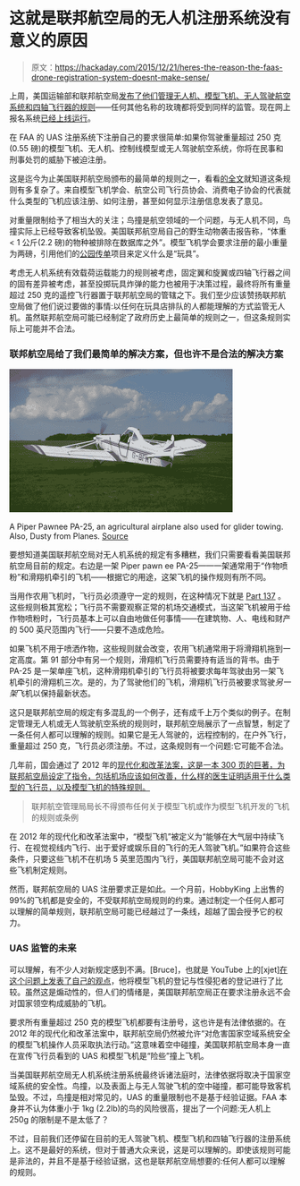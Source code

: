 # 这就是联邦航空局的无人机注册系统没有意义的原因

> 原文：<https://hackaday.com/2015/12/21/heres-the-reason-the-faas-drone-registration-system-doesnt-make-sense/>

上周，美国运输部和联邦航空局[发布了他们管理无人机、模型飞机、无人驾驶航空系统和四轴飞行器的规则](http://hackaday.com/2015/12/14/faa-releases-rules-governing-unmanned-aerial-systems)——任何其他名称的玫瑰都将受到同样的监管。现在网上报名系统[已经上线运行](http://www.faa.gov/uas/registration/)。

在 FAA 的 UAS 注册系统下注册自己的要求很简单:如果你驾驶重量超过 250 克(0.55 磅)的模型飞机、无人机、控制线模型或无人驾驶航空系统，你将在民事和刑事处罚的威胁下被迫注册。

这是迄今为止美国联邦航空局颁布的最简单的规则之一，看看[的全文](http://www.faa.gov/news/updates/media/20151213_IFR.pdf)就知道这条规则有多复杂了。来自模型飞机学会、航空公司飞行员协会、消费电子协会的代表就什么类型的飞机应该注册、如何注册，甚至如何显示注册信息发表了意见。

对重量限制给予了相当大的关注；鸟撞是航空领域的一个问题，与无人机不同，鸟撞实际上已经导致客机坠毁。美国联邦航空局自己的野生动物袭击报告称，“体重< 1 公斤(2.2 磅)的物种被排除在数据库之外”。模型飞机学会要求注册的最小重量为两磅，引用他们的[公园传单](http://www.modelaircraft.org/parkflyer.aspx)项目来定义什么是“玩具”。

考虑无人机系统有效载荷运载能力的规则被考虑，固定翼和旋翼或四轴飞行器之间的固有差异被考虑，甚至投掷玩具炸弹的能力也被用于决策过程，最终将所有重量超过 250 克的遥控飞行器置于联邦航空局的管辖之下。我们至少应该赞扬联邦航空局做了他们说过要做的事情:以任何在玩具店排队的人都能理解的方式监管无人机。虽然联邦航空局可能已经制定了政府历史上最简单的规则之一，但这条规则实际上可能并不合法。

### 联邦航空局给了我们最简单的解决方案，但也许不是合法的解决方案

![A Piper Pawnee PA-25, an agricultural airplane also used for glider towing. Also, Dusty from Planes. Source](img/4a0525455c8480f56379c86f551818e8.png)

A Piper Pawnee PA-25, an agricultural airplane also used for glider towing. Also, Dusty from Planes. [Source](https://commons.wikimedia.org/wiki/File:Piper-Pawnee-G-BFRY.jpg)

要想知道美国联邦航空局对无人机系统的规定有多糟糕，我们只需要看看美国联邦航空局目前的规定。右边是一架 Piper pawn ee PA-25——一架通常用于“作物喷粉”和滑翔机牵引的飞机——根据它的用途，这架飞机的操作规则有所不同。

当用作农用飞机时，飞行员必须遵守一定的规则，在这种情况下就是 [Part 137](http://www.flightsimaviation.com/data/FARS/part_137.html) 。这些规则极其宽松；飞行员不需要观察正常的机场交通模式，当这架飞机被用于给作物喷粉时，飞行员基本上可以自由地做任何事情——在建筑物、人、电线和财产的 500 英尺范围内飞行——只要不造成危险。

如果飞机不用于喷洒作物，这些规则就会改变，农用飞机通常用于将滑翔机拖到一定高度。第 91 部分中有另一个规则，滑翔机飞行员需要持有适当的背书。由于 PA-25 是一架单座飞机，这种滑翔机牵引的飞行员将被要求每年驾驶由另一架飞机牵引的滑翔机三次。是的，为了驾驶他们的飞机，滑翔机飞行员被要求驾驶*另一架*飞机以保持最新状态。

这只是联邦航空局的规定有多混乱的一个例子，还有成千上万个类似的例子。在制定管理无人机或无人驾驶航空系统的规则时，联邦航空局展示了一点智慧，制定了一条任何人都可以理解的规则。如果它是无人驾驶的，远程控制的，在户外飞行，重量超过 250 克，飞行员必须注册。不过，这条规则有一个问题:它可能不合法。

几年前，国会通过了 2012 年的[现代化和改革法案，这是一本 300 页的巨著，为联邦航空局设定了指令，包括机场应该如何改善，什么样的医生证明适用于什么类型的飞行员，以及模型飞机的特殊规则。](https://www.gpo.gov/fdsys/pkg/CRPT-112hrpt381/pdf/CRPT-112hrpt381.pdf)

> 联邦航空管理局局长不得颁布任何关于模型飞机或作为模型飞机开发的飞机的规则或条例

在 2012 年的现代化和改革法案中，“模型飞机”被定义为“能够在大气层中持续飞行、在视觉视线内飞行、出于爱好或娱乐目的飞行的无人驾驶飞机。”如果符合这些条件，只要这些飞机不在机场 5 英里范围内飞行，美国联邦航空局可能不会对这些飞机制定规则。

然而，联邦航空局的 UAS 注册要求正是如此。一个月前，HobbyKing 上出售的 99%的飞机都是安全的，不受联邦航空局规则的约束。通过制定一个任何人都可以理解的简单规则，联邦航空局可能已经越过了一条线，超越了国会授予它的权力。

### UAS 监管的未来

可以理解，有不少人对新规定感到不满。[Bruce]，也就是 YouTube 上的[xjet][在这个问题上发表了自己的观点](https://www.youtube.com/watch?v=sZ1WLh0usjQ)，他将模型飞机的登记与性侵犯者的登记进行了比较。虽然这是煽动性的，但人们的情绪是，美国联邦航空局正在要求注册永远不会对国家领空构成威胁的飞机。

要求所有重量超过 250 克的模型飞机都要有注册号，这也许是有法律依据的。在 2012 年的现代化和改革法案中，联邦航空局仍然被允许“对危害国家空域系统安全的模型飞机操作人员采取执法行动。”这意味着空中碰撞，美国联邦航空局本身一直在宣传飞行员看到的 UAS 和模型飞机是“险些”撞上飞机。

当美国联邦航空局无人机系统注册系统最终诉诸法庭时，法律依据将取决于国家空域系统的安全性。鸟撞，以及表面上与无人驾驶飞机的空中碰撞，都可能导致客机坠毁。不过，鸟撞是相对常见的，UAS 的重量限制也不是基于经验证据。FAA 本身并不认为体重小于 1kg (2.2lb)的鸟的风险很高，提出了一个问题:无人机上 250g 的限制是不是太低了？

不过，目前我们还停留在目前的无人驾驶飞机、模型飞机和四轴飞行器的注册系统上。这不是最好的系统，但对于普通大众来说，这是可以理解的。即使该规则可能是非法的，并且不是基于经验证据，这也是联邦航空局想要的:任何人都可以理解的规则。